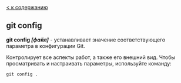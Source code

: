 [< к содержанию](./readme.md)

## git config

**git config *[файл]*** - устанавливает значение соответствующего параметра в конфигурации Git.

Контролирует все аспекты работ, а также его внешний вид.
Чтобы просматривать и настраивать параметры, используйте команду:

```bash=
git config .
```
